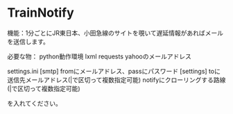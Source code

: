 # TrainNotify

機能：1分ごとにJR東日本、小田急線のサイトを覗いて遅延情報があればメールを送信します。

必要な物：
python動作環境
lxml
requests
yahooのメールアドレス

settings.ini
[smtp]
fromにメールアドレス、passにパスワード
[settings]
toに送信先メールアドレス(|で区切って複数指定可能)
notifyにクローリングする路線(|で区切って複数指定可能)

を入れてください。
